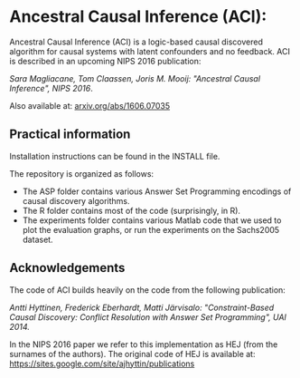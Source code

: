 Ancestral Causal Inference (ACI): 
=====================================================
Ancestral Causal Inference (ACI) is a logic-based causal discovered algorithm for causal systems with latent confounders and no feedback.
ACI is described in an upcoming NIPS 2016 publication:

*Sara Magliacane, Tom Claassen, Joris M. Mooij:
"Ancestral Causal Inference", NIPS 2016*.

Also available at: <a href="arxiv.org/abs/1606.07035">arxiv.org/abs/1606.07035</a>

Practical information
---------------------
Installation instructions can be found in the INSTALL file.

The repository is organized as follows:
- The ASP folder contains various Answer Set Programming encodings of causal discovery algorithms.
- The R folder contains most of the code (surprisingly, in R).
- The experiments folder contains various Matlab code that we used to plot the evaluation graphs, or run the experiments on the Sachs2005 dataset.

Acknowledgements
-------------------------------------
The code of ACI builds heavily on the code from the following publication:

*Antti Hyttinen, Frederick Eberhardt, Matti Järvisalo:
"Constraint-Based Causal Discovery: Conflict Resolution with Answer Set Programming", UAI 2014.*

In the NIPS 2016 paper we refer to this implementation as HEJ (from the surnames of the authors).
The original code of HEJ is available at: <a href=" https://sites.google.com/site/ajhyttin/publications">https://sites.google.com/site/ajhyttin/publications</a>
